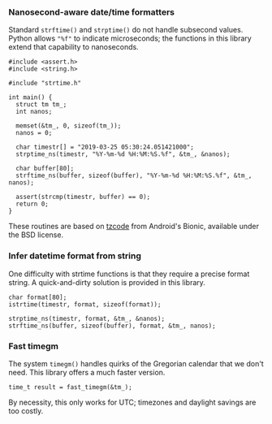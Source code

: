 ### Nanosecond-aware date/time formatters

Standard `strftime()` and `strptime()` do not handle subsecond values. Python allows `"%f"` to indicate microseconds; the functions in this library extend that capability to nanoseconds.

```
#include <assert.h>
#include <string.h>

#include "strtime.h"

int main() {
  struct tm tm_;
  int nanos;

  memset(&tm_, 0, sizeof(tm_));
  nanos = 0;

  char timestr[] = "2019-03-25 05:30:24.051421000";
  strptime_ns(timestr, "%Y-%m-%d %H:%M:%S.%f", &tm_, &nanos);

  char buffer[80];
  strftime_ns(buffer, sizeof(buffer), "%Y-%m-%d %H:%M:%S.%f", &tm_, nanos);

  assert(strcmp(timestr, buffer) == 0);
  return 0;
}
```

These routines are based on [tzcode](https://android.googlesource.com/platform/bionic/+/master/libc/tzcode) from Android's Bionic, available under the BSD license.

### Infer datetime format from string

One difficulty with strtime functions is that they require a precise format string. A quick-and-dirty solution is provided in this library.

```
char format[80];
istrtime(timestr, format, sizeof(format));

strptime_ns(timestr, format, &tm_, &nanos);
strftime_ns(buffer, sizeof(buffer), format, &tm_, nanos);
```

### Fast timegm

The system `timegm()` handles quirks of the Gregorian calendar that we don't need. This library offers a much faster version.

```
time_t result = fast_timegm(&tm_);
```

By necessity, this only works for UTC; timezones and daylight savings are too costly.
